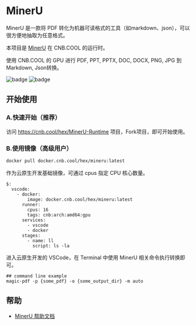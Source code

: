 # MinerU
MinerU 是一款将 PDF 转化为机器可读格式的工具（如markdown、json），可以很方便地抽取为任意格式。 

本项目是 [MinerU](https://github.com/opendatalab/MinerU/) 在 CNB.COOL 的运行时。

使用 CNB.COOL 的 GPU 进行 PDF, PPT, PPTX, DOC, DOCX, PNG, JPG 到 Markdown, Json转换。

![badge](https://cnb.cool/hex/MinerU/-/badge/git/latest/ci/git-clone-yyds) ![badge](https://cnb.cool/hex/MinerU/-/badge/git/latest/ci/status/tag_push) 

## 开始使用

### A.快速开始（推荐）

访问 https://cnb.cool/hex/MinerU-Runtime 项目，Fork项目，即可开始使用。

### B.使用镜像（高级用户）

```bash
docker pull docker.cnb.cool/hex/mineru:latest
```
作为云原生开发基础镜像，可通过 cpus 指定 CPU 核心数量。
```
$:
  vscode:
    - docker:
        image: docker.cnb.cool/hex/mineru:latest
      runner:
        cpus: 16
        tags: cnb:arch:amd64:gpu
      services:
        - vscode
        - docker
      stages:
        - name: ll
          script: ls -la
```
进入云原生开发的 VSCode，在 Terminal 中使用 MinerU 相关命令执行转换即可。
```
## command line example
magic-pdf -p {some_pdf} -o {some_output_dir} -m auto
```

## 帮助
- [MinerU 帮助文档](https://github.com/opendatalab/MinerU/blob/master/README_zh-CN.md)